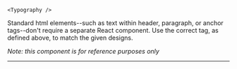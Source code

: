 	<Typography />

Standard html elements--such as text within header, paragraph, or anchor tags--don't require a separate React component. Use the correct tag, as defined above, to match the given designs. 

*Note: this component is for reference purposes only*

---

